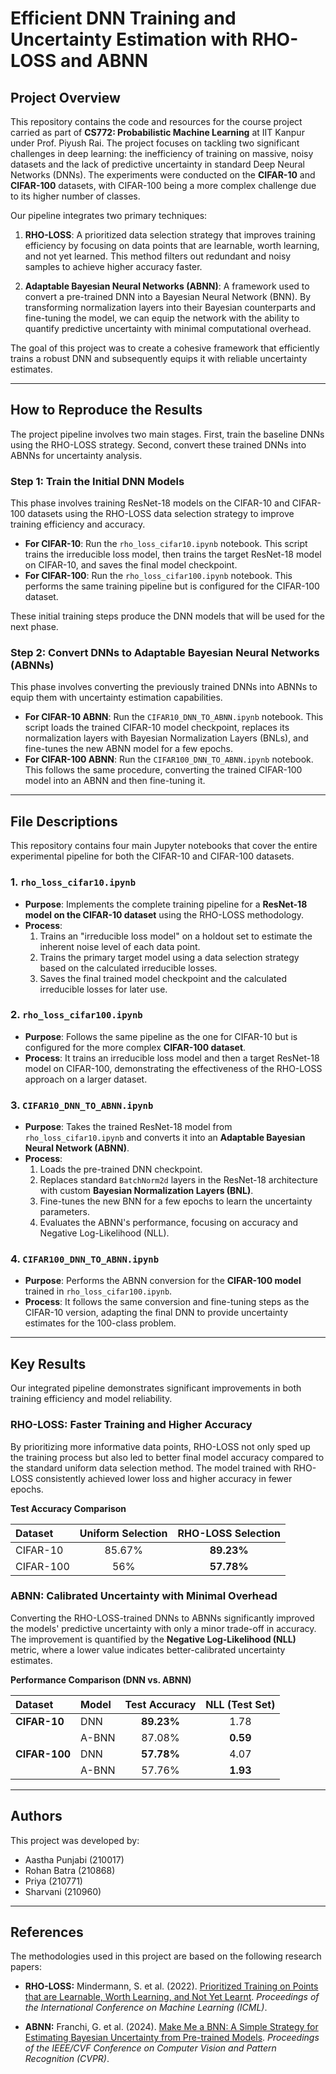 # Efficient DNN Training and Uncertainty Estimation with RHO-LOSS and ABNN

## Project Overview

This repository contains the code and resources for the course project carried as part of **CS772: Probabilistic Machine Learning** at IIT Kanpur under Prof. Piyush Rai. The project focuses on tackling two significant challenges in deep learning: the inefficiency of training on massive, noisy datasets and the lack of predictive uncertainty in standard Deep Neural Networks (DNNs). The experiments were conducted on the **CIFAR-10** and **CIFAR-100** datasets, with CIFAR-100 being a more complex challenge due to its higher number of classes.

Our pipeline integrates two primary techniques:

1.  **RHO-LOSS**: A prioritized data selection strategy that improves training efficiency by focusing on data points that are learnable, worth learning, and not yet learned. This method filters out redundant and noisy samples to achieve higher accuracy faster.

2.  **Adaptable Bayesian Neural Networks (ABNN)**: A framework used to convert a pre-trained DNN into a Bayesian Neural Network (BNN). By transforming normalization layers into their Bayesian counterparts and fine-tuning the model, we can equip the network with the ability to quantify predictive uncertainty with minimal computational overhead.

The goal of this project was to create a cohesive framework that efficiently trains a robust DNN and subsequently equips it with reliable uncertainty estimates.

---

## How to Reproduce the Results

The project pipeline involves two main stages. First, train the baseline DNNs using the RHO-LOSS strategy. Second, convert these trained DNNs into ABNNs for uncertainty analysis.

### Step 1: Train the Initial DNN Models

This phase involves training ResNet-18 models on the CIFAR-10 and CIFAR-100 datasets using the RHO-LOSS data selection strategy to improve training efficiency and accuracy.

* **For CIFAR-10**: Run the `rho_loss_cifar10.ipynb` notebook. This script trains the irreducible loss model, then trains the target ResNet-18 model on CIFAR-10, and saves the final model checkpoint.
* **For CIFAR-100**: Run the `rho_loss_cifar100.ipynb` notebook. This performs the same training pipeline but is configured for the CIFAR-100 dataset.

These initial training steps produce the DNN models that will be used for the next phase.

### Step 2: Convert DNNs to Adaptable Bayesian Neural Networks (ABNNs)

This phase involves converting the previously trained DNNs into ABNNs to equip them with uncertainty estimation capabilities.

* **For CIFAR-10 ABNN**: Run the `CIFAR10_DNN_TO_ABNN.ipynb` notebook. This script loads the trained CIFAR-10 model checkpoint, replaces its normalization layers with Bayesian Normalization Layers (BNLs), and fine-tunes the new ABNN model for a few epochs.
* **For CIFAR-100 ABNN**: Run the `CIFAR100_DNN_TO_ABNN.ipynb` notebook. This follows the same procedure, converting the trained CIFAR-100 model into an ABNN and then fine-tuning it.

---

## File Descriptions

This repository contains four main Jupyter notebooks that cover the entire experimental pipeline for both the CIFAR-10 and CIFAR-100 datasets.

### 1. `rho_loss_cifar10.ipynb`
* **Purpose**: Implements the complete training pipeline for a **ResNet-18 model on the CIFAR-10 dataset** using the RHO-LOSS methodology.
* **Process**:
    1.  Trains an "irreducible loss model" on a holdout set to estimate the inherent noise level of each data point.
    2.  Trains the primary target model using a data selection strategy based on the calculated irreducible losses.
    3.  Saves the final trained model checkpoint and the calculated irreducible losses for later use.

### 2. `rho_loss_cifar100.ipynb`
* **Purpose**: Follows the same pipeline as the one for CIFAR-10 but is configured for the more complex **CIFAR-100 dataset**.
* **Process**: It trains an irreducible loss model and then a target ResNet-18 model on CIFAR-100, demonstrating the effectiveness of the RHO-LOSS approach on a larger dataset.

### 3. `CIFAR10_DNN_TO_ABNN.ipynb`
* **Purpose**: Takes the trained ResNet-18 model from `rho_loss_cifar10.ipynb` and converts it into an **Adaptable Bayesian Neural Network (ABNN)**.
* **Process**:
    1.  Loads the pre-trained DNN checkpoint.
    2.  Replaces standard `BatchNorm2d` layers in the ResNet-18 architecture with custom **Bayesian Normalization Layers (BNL)**.
    3.  Fine-tunes the new BNN for a few epochs to learn the uncertainty parameters.
    4.  Evaluates the ABNN's performance, focusing on accuracy and Negative Log-Likelihood (NLL).

### 4. `CIFAR100_DNN_TO_ABNN.ipynb`
* **Purpose**: Performs the ABNN conversion for the **CIFAR-100 model** trained in `rho_loss_cifar100.ipynb`.
* **Process**: It follows the same conversion and fine-tuning steps as the CIFAR-10 version, adapting the final DNN to provide uncertainty estimates for the 100-class problem.

---

## Key Results

Our integrated pipeline demonstrates significant improvements in both training efficiency and model reliability.

### RHO-LOSS: Faster Training and Higher Accuracy

By prioritizing more informative data points, RHO-LOSS not only sped up the training process but also led to better final model accuracy compared to the standard uniform data selection method. The model trained with RHO-LOSS consistently achieved lower loss and higher accuracy in fewer epochs.

**Test Accuracy Comparison**

| Dataset | Uniform Selection | RHO-LOSS Selection |
| :--- | :---: | :---: |
| CIFAR-10 | 85.67% | **89.23%** |
| CIFAR-100 | 56% | **57.78%** |

### ABNN: Calibrated Uncertainty with Minimal Overhead

Converting the RHO-LOSS-trained DNNs to ABNNs significantly improved the models' predictive uncertainty with only a minor trade-off in accuracy. The improvement is quantified by the **Negative Log-Likelihood (NLL)** metric, where a lower value indicates better-calibrated uncertainty estimates.

**Performance Comparison (DNN vs. ABNN)**

| Dataset | Model | Test Accuracy | NLL (Test Set) |
| :--- | :--- | :---: | :---: |
| **CIFAR-10** | DNN | **89.23%** | 1.78 |
| | A-BNN | 87.08% | **0.59** |
| **CIFAR-100**| DNN | **57.78%** | 4.07 |
| | A-BNN | 57.76% | **1.93** |

---

## Authors

This project was developed by:
* Aastha Punjabi (210017)
* Rohan Batra (210868)
* Priya (210771)
* Sharvani (210960)

---

## References

The methodologies used in this project are based on the following research papers:

* **RHO-LOSS:** Mindermann, S. et al. (2022). [Prioritized Training on Points that are Learnable, Worth Learning, and Not Yet Learnt](https://proceedings.mlr.press/v162/mindermann22a/mindermann22a.pdf). *Proceedings of the International Conference on Machine Learning (ICML)*.

* **ABNN:** Franchi, G. et al. (2024). [Make Me a BNN: A Simple Strategy for Estimating Bayesian Uncertainty from Pre-trained Models](https://openaccess.thecvf.com/content/CVPR2024/papers/Franchi_Make_Me_a_BNN_A_Simple_Strategy_for_Estimating_Bayesian_CVPR_2024_paper.pdf). *Proceedings of the IEEE/CVF Conference on Computer Vision and Pattern Recognition (CVPR)*.
